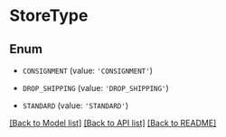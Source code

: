 # StoreType


## Enum

* `CONSIGNMENT` (value: `'CONSIGNMENT'`)

* `DROP_SHIPPING` (value: `'DROP_SHIPPING'`)

* `STANDARD` (value: `'STANDARD'`)

[[Back to Model list]](../README.md#documentation-for-models) [[Back to API list]](../README.md#documentation-for-api-endpoints) [[Back to README]](../README.md)


